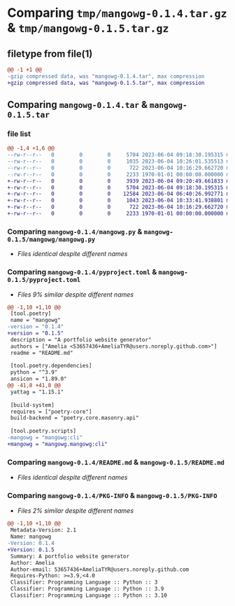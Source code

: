# Comparing `tmp/mangowg-0.1.4.tar.gz` & `tmp/mangowg-0.1.5.tar.gz`

## filetype from file(1)

```diff
@@ -1 +1 @@
-gzip compressed data, was "mangowg-0.1.4.tar", max compression
+gzip compressed data, was "mangowg-0.1.5.tar", max compression
```

## Comparing `mangowg-0.1.4.tar` & `mangowg-0.1.5.tar`

### file list

```diff
@@ -1,4 +1,6 @@
--rw-r--r--   0        0        0     5704 2023-06-04 09:18:30.195315 mangowg-0.1.4/mangowg.py
--rw-r--r--   0        0        0     1035 2023-06-04 10:26:01.535513 mangowg-0.1.4/pyproject.toml
--rw-r--r--   0        0        0      722 2023-06-04 10:16:29.662720 mangowg-0.1.4/README.md
--rw-r--r--   0        0        0     2233 1970-01-01 00:00:00.000000 mangowg-0.1.4/PKG-INFO
+-rw-r--r--   0        0        0     3939 2023-06-04 09:20:49.661833 mangowg-0.1.5/mangowg/DataScraper.py
+-rw-r--r--   0        0        0     5704 2023-06-04 09:18:30.195315 mangowg-0.1.5/mangowg/mangowg.py
+-rw-r--r--   0        0        0    12584 2023-06-04 06:40:26.992771 mangowg-0.1.5/mangowg/TemplateGeneratorYattag.py
+-rw-r--r--   0        0        0     1043 2023-06-04 10:33:41.938801 mangowg-0.1.5/pyproject.toml
+-rw-r--r--   0        0        0      722 2023-06-04 10:16:29.662720 mangowg-0.1.5/README.md
+-rw-r--r--   0        0        0     2233 1970-01-01 00:00:00.000000 mangowg-0.1.5/PKG-INFO
```

### Comparing `mangowg-0.1.4/mangowg.py` & `mangowg-0.1.5/mangowg/mangowg.py`

 * *Files identical despite different names*

### Comparing `mangowg-0.1.4/pyproject.toml` & `mangowg-0.1.5/pyproject.toml`

 * *Files 9% similar despite different names*

```diff
@@ -1,10 +1,10 @@
 [tool.poetry]
 name = "mangowg"
-version = "0.1.4"
+version = "0.1.5"
 description = "A portfolio website generator"
 authors = ["Amelia <53657436+AmeliaTYR@users.noreply.github.com>"]
 readme = "README.md"
 
 [tool.poetry.dependencies]
 python = "^3.9"
 ansicon = "1.89.0"
@@ -41,8 +41,8 @@
 yattag = "1.15.1"
 
 [build-system]
 requires = ["poetry-core"]
 build-backend = "poetry.core.masonry.api"
 
 [tool.poetry.scripts]
-mangowg = "mangowg:cli"
+mangowg = "mangowg.mangowg:cli"
```

### Comparing `mangowg-0.1.4/README.md` & `mangowg-0.1.5/README.md`

 * *Files identical despite different names*

### Comparing `mangowg-0.1.4/PKG-INFO` & `mangowg-0.1.5/PKG-INFO`

 * *Files 2% similar despite different names*

```diff
@@ -1,10 +1,10 @@
 Metadata-Version: 2.1
 Name: mangowg
-Version: 0.1.4
+Version: 0.1.5
 Summary: A portfolio website generator
 Author: Amelia
 Author-email: 53657436+AmeliaTYR@users.noreply.github.com
 Requires-Python: >=3.9,<4.0
 Classifier: Programming Language :: Python :: 3
 Classifier: Programming Language :: Python :: 3.9
 Classifier: Programming Language :: Python :: 3.10
```

